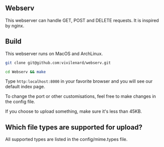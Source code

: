 ## Webserv

This webserver can handle GET, POST and DELETE requests.
It is inspired by nginx.

## Build

This webserver runs on MacOS and ArchLinux.
```bash
git clone git@github.com:vivilenard/webserv.git
```

```bash
cd Webserv && make
```

Type ```http:localhost:8000``` in your favorite browser and you will see our default index page.

To change the port or other customisations, feel free to make changes in the config file.

If you choose to upload something, make sure it's less than 45KB.

## Which file types are supported for upload?

All supported types are listed in the config/mime.types file.






